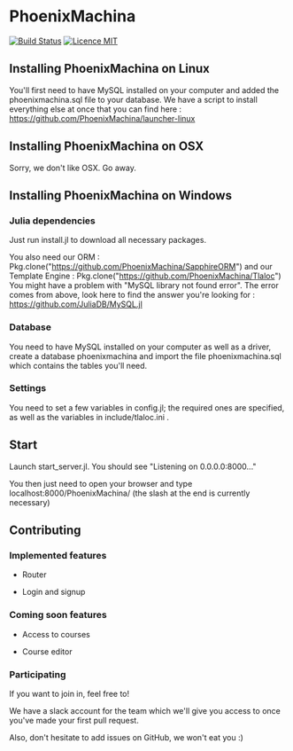 # PhoenixMachina
[![Build Status](https://travis-ci.org/PhoenixMachina/PhoenixMachina.svg?branch=master)](https://travis-ci.org/PhoenixMachina/PhoenixMachina)
[![Licence MIT](https://img.shields.io/badge/license-MIT-blue.svg)](https://opensource.org/licenses/MIT)

## Installing PhoenixMachina on Linux
You'll first need to have MySQL installed on your computer and added the phoenixmachina.sql file to your database.
We have a script to install everything else at once that you can find here : https://github.com/PhoenixMachina/launcher-linux

## Installing PhoenixMachina on OSX
Sorry, we don't like OSX. Go away.

## Installing PhoenixMachina on Windows
### Julia dependencies
Just run install.jl to download all necessary packages.

You also need our ORM : Pkg.clone("https://github.com/PhoenixMachina/SapphireORM")
and our Template Engine : Pkg.clone("https://github.com/PhoenixMachina/Tlaloc")
You might have a problem with "MySQL library not found error". The error comes from above, look here to find the answer you're looking for : https://github.com/JuliaDB/MySQL.jl

### Database
You need to have MySQL installed on your computer as well as a driver, create a database phoenixmachina and import the file phoenixmachina.sql which contains the tables you'll need.

### Settings
You need to set a few variables in config.jl; the required ones are specified, as well as the variables in include/tlaloc.ini .

## Start
Launch start_server.jl. You should see "Listening on 0.0.0.0:8000..."

You then just need to open your browser and type localhost:8000/PhoenixMachina/ (the slash at the end is currently necessary)

## Contributing
### Implemented features
- Router

- Login and signup

### Coming soon features
- Access to courses

- Course editor

### Participating
If you want to join in, feel free to!

We have a slack account for the team which we'll give you access to once you've made your first pull request.

Also, don't hesitate to add issues on GitHub, we won't eat you :)
